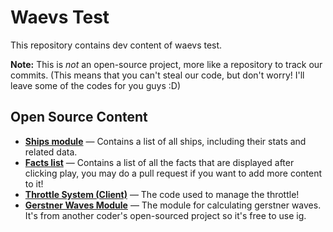 # Waevs Test

This repository contains dev content of waevs test.  
  
**Note:** This is *not* an open-source project, more like a repository to track our commits. (This means that you can't steal our code, but don't worry! I'll leave some of the codes for you guys :D)

## Open Source Content

- [**Ships module**](https://github.com/7calvin4/waevs-test/blob/waevs/src/ServerScriptService/General/Ships.lua) — Contains a list of all ships, including their stats and related data.  
- [**Facts list**](https://github.com/7calvin4/waevs-test/blob/waevs/src/StarterGui/CoreGui/Facts.lua) — Contains a list of all the facts that are displayed after clicking play, you may do a pull request if you want to add more content to it!  
- [**Throttle System (Client)**](https://github.com/7calvin4/waevs-test/blob/waevs/src/ReplicatedStorage/ShipUI/LocalScript.client.lua) — The code used to manage the throttle!  
- [**Gerstner Waves Module**](https://github.com/7calvin4/waevs-test/blob/waevs/src/ServerScriptService/_G/Waves/GerstnerWave.lua) — The module for calculating gerstner waves. It's from another coder's open-sourced project so it's free to use ig.  